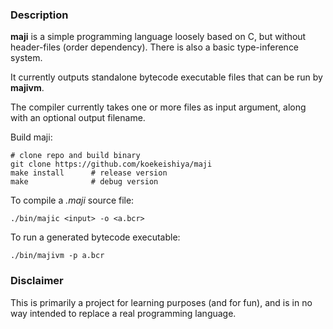 ### Description

**maji** is a simple programming language loosely based on C, but without header-files (order dependency).
There is also a basic type-inference system.

It currently outputs standalone bytecode executable files that can be run by **majivm**.

The compiler currently takes one or more files as input argument, along with an optional output filename.

Build maji:
```
# clone repo and build binary
git clone https://github.com/koekeishiya/maji
make install      # release version
make              # debug version
```

To compile a *.maji* source file:
```
./bin/majic <input> -o <a.bcr>
```

To run a generated bytecode executable:
```
./bin/majivm -p a.bcr
```

### Disclaimer

This is primarily a project for learning purposes (and for fun), and is in no way intended to replace a real programming language.
